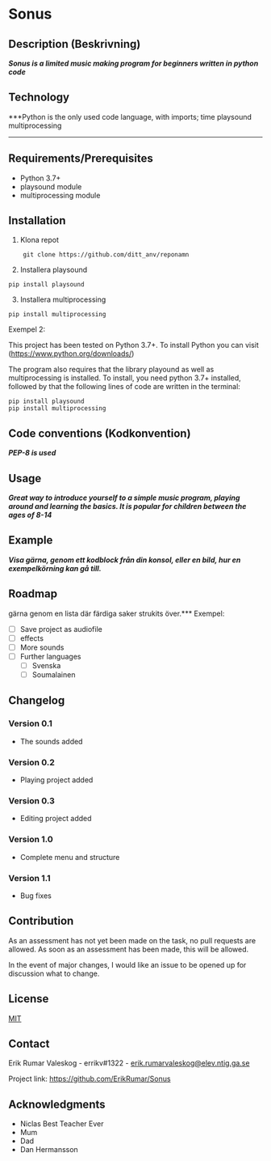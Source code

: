 Sonus
============================================

Description (Beskrivning)
-------------------------

***Sonus is a limited music making program for beginners written in python code***


Technology
-----------------------------------------------------------------------

***Python is the only used code language, with imports; 
time
playsound
multiprocessing
***


Requirements/Prerequisites
---------------------------------

-   Python 3.7+
-   playsound module
-   multiprocessing module

Installation
------------

1.  Klona repot

``` {.cmd}
    git clone https://github.com/ditt_anv/reponamn
```

2.  Installera playsound

``` {.cmd}
pip install playsound
```

3.  Installera multiprocessing

``` {.cmd}
pip install multiprocessing
```

Exempel 2:

This project has been tested on Python 3.7+. To install Python you can
visit (https://www.python.org/downloads/)

The program also requires that the library playound as well as multiprocessing is
installed. To install, you need python 3.7+ installed, followed by
that the following lines of code are written in the terminal:

``` {.cmd}
pip install playsound
pip install multiprocessing
```

Code conventions (Kodkonvention)
--------------------------------

***PEP-8 is used***

Usage
------------------------

***Great way to introduce yourself to a simple music program, playing around and learning the basics. It is popular for children between the ages of 8-14***

Example
------------------------

***Visa gärna, genom ett kodblock från din konsol, eller en bild, hur en
exempelkörning kan gå till.***

Roadmap
-----------------------------
 gärna genom en lista där
färdiga saker strukits över.*** Exempel:

-   [ ] Save project as audiofile
-   [ ] effects
-   [ ] More sounds
-   [ ] Further languages
    -   [ ] Svenska
    -   [ ] Soumalainen

Changelog
---------


### Version 0.1

-   The sounds added

### Version 0.2

-   Playing project added

### Version 0.3

-   Editing project added

### Version 1.0

-   Complete menu and structure

### Version 1.1

-   Bug fixes


Contribution
------------------------

As an assessment has not yet been made on the task, no pull requests are allowed.
As soon as an assessment has been made, this will be allowed.

In the event of major changes, I would like an issue to be opened up for discussion
what to change.

License
----------------

[MIT](https://choosealicense.com/licenses/mit/)

Contact
-----------------


Erik Rumar Valeskog - errikv#1322 -
erik.rumarvaleskog@elev.ntig.ga.se

Project link: https://github.com/ErikRumar/Sonus

Acknowledgments
-----------------------------


-   Niclas Best Teacher Ever
-   Mum
-   Dad
-   Dan Hermansson